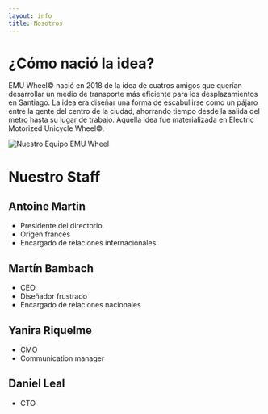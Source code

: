 ```yaml
---
layout: info
title: Nosotros
---
```


# ¿Cómo nació la idea?

EMU Wheel© nació en 2018 de la idea de cuatros amigos que querían desarrollar un medio de transporte más eficiente para los desplazamientos en Santiago. La idea era diseñar una forma de escabullirse como un pájaro entre la gente del centro de la ciudad, ahorrando tiempo desde la salida del metro hasta su lugar de trabajo. Aquella idea fue materializada en Electric Motorized Unicycle Wheel©.

<img class="us-image" src="/images/content/venveo-609390-unsplash.jpg"
     alt="Nuestro Equipo EMU Wheel">

# Nuestro Staff

## Antoine Martin

- Presidente del directorio.
- Origen francés
- Encargado de relaciones internacionales

## Martín Bambach

- CEO
- Diseñador frustrado
- Encargado de relaciones nacionales

## Yanira Riquelme

- CMO
- Communication manager

## Daniel Leal

- CTO
